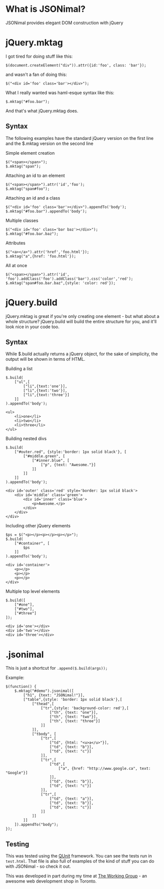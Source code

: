 What is JSONimal?
=================

JSONimal provides elegant DOM construction with jQuery 

jQuery.mktag
============

I got tired for doing stuff like this:

	$(document.createElement("div")).attr({id:'foo', class: 'bar'});

and wasn't a fan of doing this:
	
	$("<div id='foo' class='bar'></div>");

What I really wanted was haml-esque syntax like this:

	$.mktag("#foo.bar");

And that's what jQuery.mktag does.

Syntax
------
The following examples have the standard jQuery version on the first line
and the $.mktag version on the second line

Simple element creation

	$("<span></span>");
	$.mktag("span");

Attaching an id to an element

	$("<span></span>").attr('id','foo');
	$.mktag("span#foo");

Attaching an id and a class

	$("<div id='foo' class='bar'></div>").appendTo('body');
	$.mktag("#foo.bar").appendTo('body');

Multiple classes

	$("<div id='foo' class='bar baz'></div>");
	$.mktag("#foo.bar.baz");

Attributes
	
	$("<a></a>").attr('href','foo.html'});
	$.mktag("a",{href: 'foo.html'});

All at once

	$("<span></span>").attr('id', 'foo').addClass('foo').addClass('bar').css('color','red');
	$.mktag("span#foo.bar.baz",{style: 'color: red'});

jQuery.build
============

jQuery.mktag is great if you're only creating one element - but what about a whole structure? jQuery.build will build the entire structure for you, and it'll look nice in your code too.

Syntax
------

While $.build actually returns a jQuery object, for the sake of simplicity, the output will be shown in terms of HTML.
	
Building a list

	$.build(
		["ul",[
			["li",{text:'one'}],
			["li",{text:'two'}],
			["li",{text:'three'}]
		]]
	).appendTo('body');

	<ul>
		<li>one</li>
		<li>two</li>
		<li>three</li>
	</ul>

Building nested divs

	$.build(
		["#outer.red", {style:'border: 1px solid black'}, [
			["#middle.green", [
				["#inner.blue", [
					["p", {text: "Awesome."}]	
				]]
			]]
		]]
	).appendTo('body');

	<div id='outer' class='red' style='border: 1px solid black'>
		<div id='middle' class='green'>
			<div id='inner' class='blue'>
				<p>Awesome.</p>
			</div>
		</div>
	</div>

Including other jQuery elements

	$ps = $("<p></p><p></p><p></p>");
	$.build(
		["#container", [
			$ps
		]]
	).appendTo('body');

	<div id='container'>
		<p></p>
		<p></p>
		<p></p>
	</div>

Multiple top level elements

	$.build([
		["#one"],
		["#two"],
		["#three"]
	]);

	<div id='one'></div>
	<div id='two'></div>
	<div id='three'></div>

.jsonimal
=========

This is just a shortcut for `.append($.build(args));`

Example:

	$(function() {
		$.mktag("#demo").jsonimal([
			["h1", {text: "JSONimal!"}],
			["table",{style: 'border: 1px solid black'},[
				["thead",[
					["tr",{style: 'background-color: red'},[
						["th", {text: "one"}],
						["th", {text: "two"}],
						["th", {text: "three"}]
					]]
				]],
				["tbody", [
					["tr",[
						["td", {html: "<u>a</u>"}],
						["td", {text: "b"}],
						["td", {text: "c"}]
					]],
					["tr",[
						["td",[
							["a", {href: "http://www.google.ca", text: "Google"}]
						]],
						["td", {text: "b"}],
						["td", {text: "c"}]
					]],
					["tr",[
						["td", {text: "a"}],
						["td", {text: "b"}],
						["td", {text: "c"}]
					]]
				]]
			]]
		]).appendTo("body");
	});

Testing
-------

This was tested using the [QUnit][qunit] framework. You can see the tests run in `test.html`.
That file is also full of examples of the kind of stuff you can do with JSONimal - so check it out.

This was developed in part during my time at [The Working Group][twg] - an awesome web development shop in Toronto. 


[qunit]: http://docs.jquery.com/QUnit
[twg]: http://www.twg.ca
